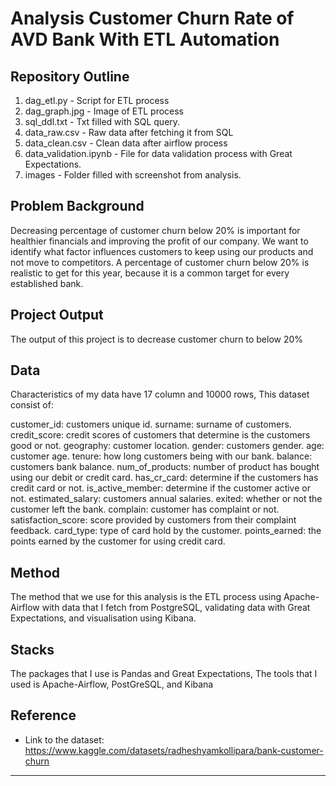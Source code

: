 # Analysis Customer Churn Rate of AVD Bank With ETL Automation

## Repository Outline
1. dag_etl.py - Script for ETL process
2. dag_graph.jpg - Image of ETL process
3. sql_ddl.txt - Txt filled with SQL query.
4. data_raw.csv - Raw data after fetching it from SQL
5. data_clean.csv - Clean data after airflow process
6. data_validation.ipynb - File for data validation process with Great Expectations.
7. images - Folder filled with screenshot from analysis.

## Problem Background
Decreasing percentage of customer churn below 20% is important for healthier financials and improving the profit of our company. We want to identify what factor influences customers to keep using our products and not move to competitors.  A percentage of customer churn below 20% is realistic to get for this year, because it is a common target for every established bank.

## Project Output
The output of this project is to decrease customer churn to below 20%

## Data
Characteristics of my data have 17 column and 10000 rows, This dataset consist of:

customer_id: customers unique id.
surname: surname of customers.
credit_score: credit scores of customers that determine is the customers good or not.
geography: customer location.
gender: customers gender.
age: customer age.
tenure: how long customers being with our bank.
balance: customers bank balance.
num_of_products: number of product has bought using our debit or credit card.
has_cr_card: determine if the customers has credit card or not.
is_active_member: determine if the customer active or not.
estimated_salary: customers annual salaries.
exited: whether or not the customer left the bank.
complain: customer has complaint or not.
satisfaction_score: score provided by customers from their complaint feedback.
card_type: type of card hold by the customer.
points_earned: the points earned by the customer for using credit card.

## Method
The method that we use for this analysis is the ETL process using Apache-Airflow with data that I fetch from PostgreSQL, validating data with Great Expectations, and visualisation using Kibana.

## Stacks
The packages that I use is Pandas and Great Expectations, The tools that I used is Apache-Airflow, PostGreSQL, and Kibana

## Reference
- Link to the dataset: https://www.kaggle.com/datasets/radheshyamkollipara/bank-customer-churn

---

